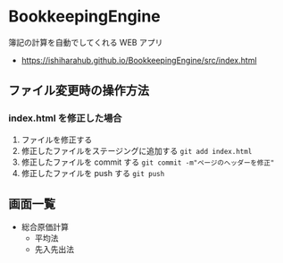 # BookkeepingEngine

簿記の計算を自動でしてくれる WEB アプリ

- https://ishiharahub.github.io/BookkeepingEngine/src/index.html

## ファイル変更時の操作方法

### index.html を修正した場合

1. ファイルを修正する
2. 修正したファイルをステージングに追加する `git add index.html`
3. 修正したファイルを commit する `git commit -m"ページのヘッダーを修正"`
4. 修正したファイルを push する `git push`

## 画面一覧

- 総合原価計算
  - 平均法
  - 先入先出法

